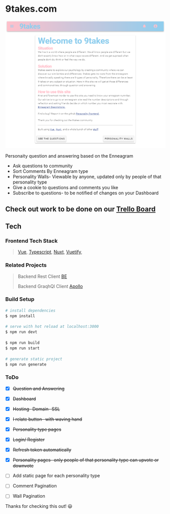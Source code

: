 # 9takes.com

[![9takes](./static/9takes.png)](https://9takes.com)

Personaity question and answering based on the Enneagram
- Ask questions to community
- Sort Comments By Enneagram type
- Personality Walls- Viewable by anyone, updated only by people of that personality type
- Give a cookie to questions and comments you like
- Subscribe to questions- to be notified of changes on your Dashboard


## Check out work to be done on our [Trello Board](https://trello.com/b/TBY5udwx/personality-app)



## Tech

### Frontend Tech Stack
> [Vue](https://vuejs.org/), [Typescript](https://www.typescriptlang.org/), [Nuxt](https://nuxtjs.org/), [Vuetify](https://vuetifyjs.com/en/), 

### Related Projects
> Backend Rest Client [BE](https://github.com/Wolverine971/personalityBE)
> 
> Backend GraqhQl Client [Apollo](https://github.com/Wolverine971/apollo-backend)

### Build Setup

```bash
# install dependencies
$ npm install

# serve with hot reload at localhost:3000
$ npm run devt

$ npm run build
$ npm run start

# generate static project
$ npm run generate
```

### ToDo


- [x]  <del>Question and Answering
- [x]  <del>Dashboard
- [x]  <del>Hosting- Domain- SSL
- [x]  <del>I relate button- with waving hand
- [x]  <del>Personality type pages
- [x]  <del>Login/ Register
- [x]  <del>Refresh token automatically
- [x]  <del>Personality pages- only people of that personality type can upvote or downvote
- [ ]  Add static page for each personality type
- [ ]  Comment Pagination
- [ ]  Wall Pagination



Thanks for checking this out! :smiley: